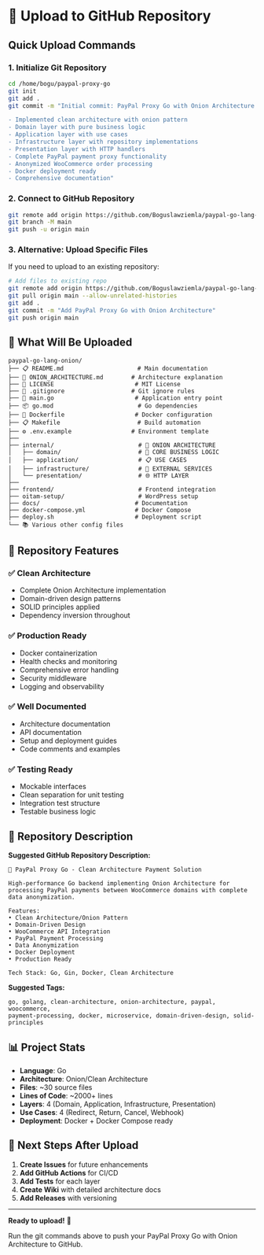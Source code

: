 # 🚀 Upload to GitHub Repository

## Quick Upload Commands

### 1. Initialize Git Repository
```bash
cd /home/bogu/paypal-proxy-go
git init
git add .
git commit -m "Initial commit: PayPal Proxy Go with Onion Architecture

- Implemented clean architecture with onion pattern
- Domain layer with pure business logic
- Application layer with use cases
- Infrastructure layer with repository implementations
- Presentation layer with HTTP handlers
- Complete PayPal payment proxy functionality
- Anonymized WooCommerce order processing
- Docker deployment ready
- Comprehensive documentation"
```

### 2. Connect to GitHub Repository
```bash
git remote add origin https://github.com/Boguslawziemla/paypal-go-lang-onion.git
git branch -M main
git push -u origin main
```

### 3. Alternative: Upload Specific Files
If you need to upload to an existing repository:

```bash
# Add files to existing repo
git remote add origin https://github.com/Boguslawziemla/paypal-go-lang-onion.git
git pull origin main --allow-unrelated-histories
git add .
git commit -m "Add PayPal Proxy Go with Onion Architecture"
git push origin main
```

## 📁 What Will Be Uploaded

```
paypal-go-lang-onion/
├── 📋 README.md                     # Main documentation
├── 🧅 ONION_ARCHITECTURE.md        # Architecture explanation
├── 📜 LICENSE                       # MIT License
├── 🚫 .gitignore                   # Git ignore rules
├── 🚀 main.go                       # Application entry point
├── 📦 go.mod                        # Go dependencies
├── 🐳 Dockerfile                    # Docker configuration
├── 📋 Makefile                      # Build automation
├── ⚙️ .env.example                 # Environment template
├── 
├── internal/                        # 🧅 ONION ARCHITECTURE
│   ├── domain/                      # 🎯 CORE BUSINESS LOGIC
│   ├── application/                 # 📋 USE CASES
│   ├── infrastructure/              # 🔧 EXTERNAL SERVICES
│   └── presentation/                # 🌐 HTTP LAYER
├── 
├── frontend/                        # Frontend integration
├── oitam-setup/                     # WordPress setup
├── docs/                           # Documentation
├── docker-compose.yml              # Docker Compose
├── deploy.sh                       # Deployment script
└── 📚 Various other config files
```

## 🎯 Repository Features

### ✅ **Clean Architecture**
- Complete Onion Architecture implementation
- Domain-driven design patterns
- SOLID principles applied
- Dependency inversion throughout

### ✅ **Production Ready**
- Docker containerization
- Health checks and monitoring
- Comprehensive error handling
- Security middleware
- Logging and observability

### ✅ **Well Documented**
- Architecture documentation
- API documentation
- Setup and deployment guides
- Code comments and examples

### ✅ **Testing Ready**
- Mockable interfaces
- Clean separation for unit testing
- Integration test structure
- Testable business logic

## 🔗 Repository Description

**Suggested GitHub Repository Description:**
```
🧅 PayPal Proxy Go - Clean Architecture Payment Solution

High-performance Go backend implementing Onion Architecture for processing PayPal payments between WooCommerce domains with complete data anonymization.

Features:
• Clean Architecture/Onion Pattern
• Domain-Driven Design
• WooCommerce API Integration
• PayPal Payment Processing
• Data Anonymization
• Docker Deployment
• Production Ready

Tech Stack: Go, Gin, Docker, Clean Architecture
```

**Suggested Tags:**
```
go, golang, clean-architecture, onion-architecture, paypal, woocommerce, 
payment-processing, docker, microservice, domain-driven-design, solid-principles
```

## 📊 Project Stats

- **Language**: Go
- **Architecture**: Onion/Clean Architecture
- **Files**: ~30 source files
- **Lines of Code**: ~2000+ lines
- **Layers**: 4 (Domain, Application, Infrastructure, Presentation)
- **Use Cases**: 4 (Redirect, Return, Cancel, Webhook)
- **Deployment**: Docker + Docker Compose ready

## 🚀 Next Steps After Upload

1. **Create Issues** for future enhancements
2. **Add GitHub Actions** for CI/CD
3. **Add Tests** for each layer
4. **Create Wiki** with detailed architecture docs
5. **Add Releases** with versioning

---

**Ready to upload!** 🎉

Run the git commands above to push your PayPal Proxy Go with Onion Architecture to GitHub.